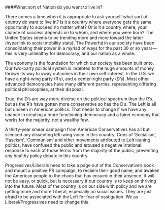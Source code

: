 ####What sort of Nation do you want to live in?

There comes a time when it is appropriate to ask yourself what sort of country do want to live in? Is it a country where everyone gets the same opportunity to succeed no matter what? Or is it a country where, your chance of success depends on to whom, and where you were born?  The United States seems to be trending more and more toward the latter (hyperlink to social mobility stats).  The Powerful in our society have been consolidating their power in a myriad of ways for the past 30 or so years—this is very unhealthy for democracy, and our nation as a whole. 

The economy is the foundation for which our society has been built onto.  Our two-party political system is indebted to the huge amounts of money thrown its way to sway outcomes in their own self-interest. In the U.S. we have a right-wing party (R’s), and a center-right party (D’s). Most other advanced democracies have many different parties, representing differing political philosophies, at their disposal.

True, the D’s are way more diverse on the political spectrum than the R’s…but as the R’s have gotten more conservative so has the D’s.  The Left is all but unseen in American politics. That needs to change if we have any chance in creating a more functioning democracy and a fairer economy that works for the majority, not a wealthy few. 

A thirty-year smear campaign from American Conservatives has all but silenced any dissenting left-wing voice in this country. Cries of ‘Socialism’, ‘Fascism’, ‘Communism’ and other movements attributed to Left leaning politics, have confused the public and aroused a negative irrational response to each of those terms from the majority of the public, preventing any healthy policy debate in this country.

Progressives/Liberals need to take a page out of the Conservative’s book and mount a positive PR campaign, to reclaim their good name, and awaken the American people to the chaos that has ensued in their absence. It will not be easy, or quick, but is necessary if our country is to keep on thriving into the future. Most of the country is on our side with policy and we are getting more and more Liberal, especially on social issues. They are just afraid to be associated with the Left for fear of castigation. We as Liberal/Progressives need to change this. 
